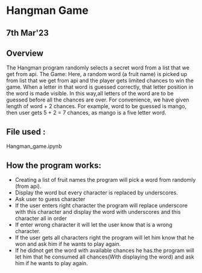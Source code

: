# **Hangman Game**
## **7th Mar'23**
## **Overview**
 The Hangman program randomly selects a secret word from a list that we get from api.
The Game: Here, a random word (a fruit name) is picked up from list that we get from api and the player gets limited chances to win the game.
When a letter in that word is guessed correctly, that letter position in the word is made visible. In this way,all letters of the word are to be guessed before all the chances are over.
For convenience, we have given length of word + 2 chances. For example, word to be guessed is mango, then user gets 5 + 2 = 7 chances, as mango is a five letter word.
## **File used :**
Hangman_game.ipynb
## **How the program works:**
* Creating a list of fruit names the program will pick a word from randomly (from api).
* Display the word but every character is replaced by underscores.
* Ask user to guess character 
* If the user enters right character the program will replace underscore with this character and display the word with underscores and this character all in order
* If enter wrong character it will let the user know that is a wrong character.
* If the user gets all characters right the program will let him know that he won and ask him if he wants to play again.
* If he didnot get the word with available chances he has.the program will let him that he consumed all chances(With displaying the word) and ask him if he wants to play again.
